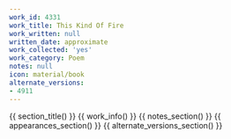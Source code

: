 ```yaml
---
work_id: 4331
work_title: This Kind Of Fire
work_written: null
written_date: approximate
work_collected: 'yes'
work_category: Poem
notes: null
icon: material/book
alternate_versions:
- 4911
---
```


{{ section_title() }}
{{ work_info() }}
{{ notes_section() }}
{{ appearances_section() }}
{{ alternate_versions_section() }}